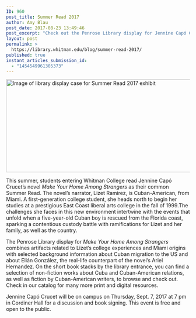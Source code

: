 ```yaml
---
ID: 960
post_title: Summer Read 2017
author: Amy Blau
post_date: 2017-08-23 13:49:46
post_excerpt: "Check out the Penrose Library display for Jennine Capó Crucet's novel <i>Make Your Home Among Strangers</i>!"
layout: post
permalink: >
  https://library.whitman.edu/blog/summer-read-2017/
published: true
instant_articles_submission_id:
  - "1454549961305373"
---
```

<img class="alignnone wp-image-969 size-full" src="https://library.whitman.edu/blog/wp-content/uploads/sites/4/2017/08/SummerRead17_full2.jpg" alt="Image of library display case for Summer Read 2017 exhibit" width="661" height="254" />

This summer, students entering Whitman College read Jennine Capó Crucet’s novel <i>Make Your Home Among Strangers </i>as their common Summer Read. The novel’s narrator, Lizet Ramirez, is Cuban-American, from Miami. A first-generation college student, she heads north to begin her studies at a prestigious East Coast liberal arts college in the fall of 1999.The challenges she faces in this new environment intertwine with the events that unfold when a five-year-old Cuban boy is rescued from the Florida coast, sparking a contentious custody battle with ramifications for Lizet and her family, as well as the country.

The Penrose Library display for <i>Make Your Home Among Strangers </i>combines artifacts related to Lizet’s college experiences and Miami origins with selected background information about Cuban migration to the US and about Elián González, the real-life counterpart of the novel’s Ariel Hernandez. On the short book stacks by the library entrance, you can find a selection of non-fiction works about Cuba and Cuban-American relations, as well as fiction by Cuban-American writers, to browse and check out. Check in our catalog for many more print and digital resources.

Jennine Capó Crucet will be on campus on Thursday, Sept. 7, 2017 at 7 pm in Cordiner Hall for a discussion and book signing. This event is free and open to the public.